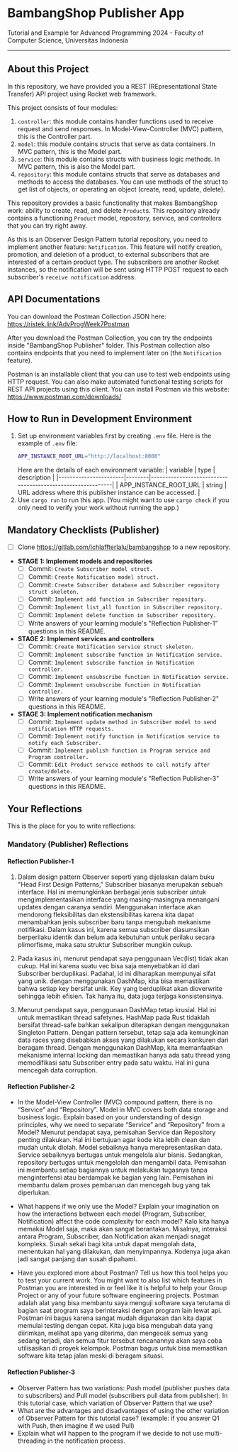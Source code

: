 # BambangShop Publisher App
Tutorial and Example for Advanced Programming 2024 - Faculty of Computer Science, Universitas Indonesia

---

## About this Project
In this repository, we have provided you a REST (REpresentational State Transfer) API project using Rocket web framework.

This project consists of four modules:
1.  `controller`: this module contains handler functions used to receive request and send responses.
    In Model-View-Controller (MVC) pattern, this is the Controller part.
2.  `model`: this module contains structs that serve as data containers.
    In MVC pattern, this is the Model part.
3.  `service`: this module contains structs with business logic methods.
    In MVC pattern, this is also the Model part.
4.  `repository`: this module contains structs that serve as databases and methods to access the databases.
    You can use methods of the struct to get list of objects, or operating an object (create, read, update, delete).

This repository provides a basic functionality that makes BambangShop work: ability to create, read, and delete `Product`s.
This repository already contains a functioning `Product` model, repository, service, and controllers that you can try right away.

As this is an Observer Design Pattern tutorial repository, you need to implement another feature: `Notification`.
This feature will notify creation, promotion, and deletion of a product, to external subscribers that are interested of a certain product type.
The subscribers are another Rocket instances, so the notification will be sent using HTTP POST request to each subscriber's `receive notification` address.

## API Documentations

You can download the Postman Collection JSON here: https://ristek.link/AdvProgWeek7Postman

After you download the Postman Collection, you can try the endpoints inside "BambangShop Publisher" folder.
This Postman collection also contains endpoints that you need to implement later on (the `Notification` feature).

Postman is an installable client that you can use to test web endpoints using HTTP request.
You can also make automated functional testing scripts for REST API projects using this client.
You can install Postman via this website: https://www.postman.com/downloads/

## How to Run in Development Environment
1.  Set up environment variables first by creating `.env` file.
    Here is the example of `.env` file:
    ```bash
    APP_INSTANCE_ROOT_URL="http://localhost:8000"
    ```
    Here are the details of each environment variable:
    | variable              | type   | description                                                |
    |-----------------------|--------|------------------------------------------------------------|
    | APP_INSTANCE_ROOT_URL | string | URL address where this publisher instance can be accessed. |
2.  Use `cargo run` to run this app.
    (You might want to use `cargo check` if you only need to verify your work without running the app.)

## Mandatory Checklists (Publisher)
-   [ ] Clone https://gitlab.com/ichlaffterlalu/bambangshop to a new repository.
-   **STAGE 1: Implement models and repositories**
    -   [ ] Commit: `Create Subscriber model struct.`
    -   [ ] Commit: `Create Notification model struct.`
    -   [ ] Commit: `Create Subscriber database and Subscriber repository struct skeleton.`
    -   [ ] Commit: `Implement add function in Subscriber repository.`
    -   [ ] Commit: `Implement list_all function in Subscriber repository.`
    -   [ ] Commit: `Implement delete function in Subscriber repository.`
    -   [ ] Write answers of your learning module's "Reflection Publisher-1" questions in this README.
-   **STAGE 2: Implement services and controllers**
    -   [ ] Commit: `Create Notification service struct skeleton.`
    -   [ ] Commit: `Implement subscribe function in Notification service.`
    -   [ ] Commit: `Implement subscribe function in Notification controller.`
    -   [ ] Commit: `Implement unsubscribe function in Notification service.`
    -   [ ] Commit: `Implement unsubscribe function in Notification controller.`
    -   [ ] Write answers of your learning module's "Reflection Publisher-2" questions in this README.
-   **STAGE 3: Implement notification mechanism**
    -   [ ] Commit: `Implement update method in Subscriber model to send notification HTTP requests.`
    -   [ ] Commit: `Implement notify function in Notification service to notify each Subscriber.`
    -   [ ] Commit: `Implement publish function in Program service and Program controller.`
    -   [ ] Commit: `Edit Product service methods to call notify after create/delete.`
    -   [ ] Write answers of your learning module's "Reflection Publisher-3" questions in this README.

## Your Reflections
This is the place for you to write reflections:

### Mandatory (Publisher) Reflections

#### Reflection Publisher-1
1. Dalam design pattern Observer seperti yang dijelaskan dalam buku "Head First Design Patterns," Subscriber biasanya merupakan sebuah interface. Hal ini memungkinkan berbagai jenis subscriber untuk mengimplementasikan interface yang masing-masingnya menangani updates dengan caranya sendiri. Menggunakan interface akan mendorong fleksibilitas dan ekstensibilitas karena kita dapat menambahkan jenis subscriber baru tanpa mengubah mekanisme notifikasi.  Dalam kasus ini, karena semua subscriber diasumsikan berperilaku identik dan belum  ada kebutuhan untuk perilaku secara plimorfisme, maka satu struktur Subscriber mungkin cukup. 

2. Pada kasus ini, menurut pendapat saya penggunaan Vec(list) tidak akan cukup. Hal ini karena suatu vec bisa saja menyebabkan id dari Subscriber berduplikasi. Padahal, id ini diharapkan mempunyai sifat yang unik. dengan menggunakan DashMap, kita bisa memastikan bahwa setiap key bersifat unik. Key yang berduplikat akan dioverwrite sehingga lebih efisien. Tak hanya itu, data juga terjaga konsistensinya.

3. Menurut pendapat saya, penggunaan DashMap tetap krusial. Hal ini untuk memastikan thread safetynes. HashMap pada Rust tidaklah bersifat thread-safe bahkan sekalipun diterapkan dengan menggunakan Singleton Pattern. Dengan pattern tersebut, tetap saja ada kemungkinan data races yang disebabkan akses yang dilakukan secara konkuren dari beragam thread. Dengan menggunakan DashMap, kita memanfaatkan mekanisme internal locking dan memastikan hanya ada satu thread yang memodifikasi satu Subscriber entry pada satu waktu. Hal ini guna mencegah data corruption.


#### Reflection Publisher-2
- In the Model-View Controller (MVC) compound pattern, there is no “Service” and “Repository”. Model in MVC covers both data storage and business logic. Explain based on your understanding of design principles, why we need to separate “Service” and “Repository” from a Model?
Menurut pendapat saya, pemisahan Service dan Repository penting dilakukan. Hal ini bertujuan agar kode kita lebih clean dan mudah untuk diolah. Model sebaiknya hanya merepresentasikan data. Service sebaiknyya bertugas untuk mengelola alur bisnis. Sedangkan, repository bertugas untuk mengelolah dan mengambil data. Pemisahan ini membantu setiap bagiannya untuk melakukan tugasnya tanpa menginterfensi atau berdampak ke bagian yang lain. Pemisahan ini membantu dalam proses pembaruan dan mencegah bug yang tak diperlukan.

- What happens if we only use the Model? Explain your imagination on how the interactions between each model (Program, Subscriber, Notification) affect the code complexity for each model?
Kalo kita hanya memakai Model saja, maka akan sangat berantakan. Misalnya, interaksi antara Program, Subscriber, dan Notification akan menjadi snagat kompleks. Susah sekali bagi kita untuk dapat mengolah data, menentukan hal yang dilakukan, dan menyimpannya. Kodenya juga akan jadi sangat panjang dan susah dipahami. 

- Have you explored more about Postman? Tell us how this tool helps you to test your current work. You might want to also list which features in Postman you are interested in or feel like it is helpful to help your Group Project or any of your future software engineering projects.
Postman adalah alat yang bisa membantu saya menguji software saya terutama di bagian saat program saya berinteraksi dengan program lain lewat api. Postman ini bagus karena sangat mudah digunakan dan kita dapat memulai testing dengan cepat. Kita juga bisa mengubah data yang diirimkan, melihat apa yang diterima, dan mengecek semua yang sedang terjadi, dan semua fitur tersebut rencanannya akan saya coba utilisasikan di proyek kelompok. Postman bagus untuk bisa memastikan software kita tetap jalan meski di beragam situasi.

#### Reflection Publisher-3
- Observer Pattern has two variations: Push model (publisher pushes data to subscribers) and Pull model (subscribers pull data from publisher). In this tutorial case, which variation of Observer Pattern that we use?
- What are the advantages and disadvantages of using the other variation of Observer Pattern for this tutorial case? (example: if you answer Q1 with Push, then imagine if we used Pull)
- Explain what will happen to the program if we decide to not use multi-threading in the notification process.
